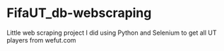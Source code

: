 # FifaUT_db-webscraping
Little web scraping project I did using Python and Selenium to get all UT players from wefut.com
